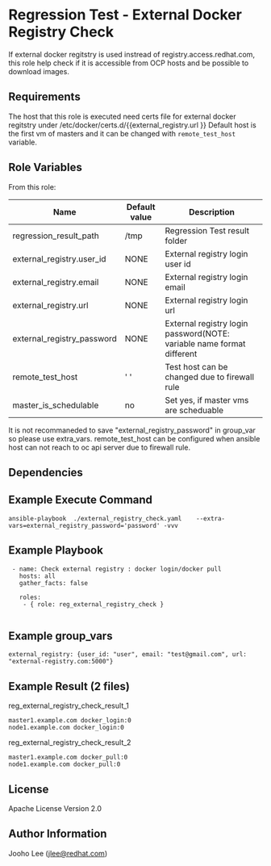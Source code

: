 Regression Test - External Docker Registry Check
============

If external docker regitstry is used instread of registry.access.redhat.com, this role help check if it is accessible from OCP hosts and be possible to download images.

Requirements
------------
The host that this role is executed need certs file for external docker regitstry under /etc/docker/certs.d/{{external_registry.url }}
Default host is the first vm of masters and it can be changed with `remote_test_host` variable.

Role Variables
--------------

From this role:

| Name                    | Default value                                 | Description                                                                 |
|-------------------------|-----------------------------------------------|-----------------------------------------------------------------------------|
| regression_result_path  | /tmp                                          | Regression Test result folder                                               |
| external_registry.user_id   |  NONE                                     | External registry login user id                                             |
| external_registry.email | NONE                                          | External registry login email                                               |
| external_registry.url   | NONE                                          | External registry login url                                                 |
| external_registry_password  | NONE                                      | External registry login password(NOTE: variable name format different       |
| remote_test_host        | ' '                                           | Test host can be changed due to firewall rule                               |
| master_is_schedulable   | no                                            | Set yes, if master vms are scheduable                                       |

It is not recommaneded to save "external_registry_password" in group_var so please use extra_vars.
remote_test_host can be configured when ansible host can not reach to oc api server due to firewall rule.




Dependencies
------------

Example Execute Command
-----------------------
```
ansible-playbook  ./external_registry_check.yaml    --extra-vars=external_registry_password='password' -vvv
```

Example Playbook
----------------

```
 - name: Check external registry : docker login/docker pull
   hosts: all
   gather_facts: false

   roles:
    - { role: reg_external_registry_check }


```

Example group_vars
------------------
```
external_registry: {user_id: "user", email: "test@gmail.com", url: "external-registry.com:5000"}
```

Example Result (2 files)
--------------
reg_external_registry_check_result_1
```
master1.example.com docker_login:0
node1.example.com docker_login:0
```

reg_external_registry_check_result_2
```
master1.example.com docker_pull:0
node1.example.com docker_pull:0
```
License
-------

Apache License Version 2.0

Author Information
------------------

Jooho Lee (jlee@redhat.com)
